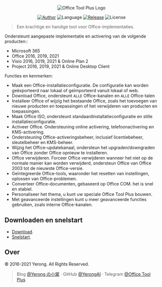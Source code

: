 #

<p align="center">
<img alt="Office Tool Plus Logo" src="https://otp.landian.vip/static/images/logo.png"/>
</p>

<p align="center">
<a href="https://www.coolhub.top/" target="_blank"><img alt="Author" src="https://img.shields.io/badge/Author-Yerong-blue?style=flat-square"/></a>
<img alt="Language" src="https://img.shields.io/badge/Language-C%23-green?style=flat-square"/>
<a href="https://otp.landian.vip/" target="_blank"><img alt="Release" src="https://img.shields.io/github/v/release/YerongAI/Office-Tool?style=flat-square"/></a>
<img alt="License" src="https://img.shields.io/github/license/YerongAI/Office-Tool?style=flat-square"/>
</p>

> Een krachtige en handige tool voor Office-implementaties.

Ondersteunt aangepaste implementatie en activering van de volgende producten::

- Microsoft 365
- Office 2016, 2019, 2021
- Visio 2016, 2019, 2021 & Online Plan 2
- Project 2016, 2019, 2021 & Online Desktop Client

Functies en kenmerken:

- Maak een Office-installatieconfiguratie. De configuratie kan worden geëxporteerd naar lokaal of geïmporteerd vanuit lokaal of web.
- Download Office, ondersteunt `ALLE` Office-kanalen en `ALLE` Office-talen
- Installeer Office of wijzig het bestaande Office, zoals het toevoegen van nieuwe producten en toepassingen of het verwijderen van producten en toepassingen.
- Maak Office ISO, ondersteunt standaardinstallatieconfiguratie en stille installatieconfiguratie.
- Activeer Office. Ondersteuning online activering, telefoonactivering en KMS-activering.
- Ondersteuning Office-activeringsbeheer, inclusief licentiebeheer, sleutelbeheer en KMS-beheer.
- Wijzig het Office-updatekanaal, ondersteun het upgraden/downgraden van Office zonder Office opnieuw te installeren.
- Office verwijderen. Forceer Office verwijderen wanneer het niet op de normale manier kan worden verwijderd, ondersteun Office van Office 2003 tot de nieuwste Office-versie.
- Geïntegreerde Office-tools, waaronder het resetten van instellingen, oplossen van Office-problemen.
- Converteer Office-documenten, gebaseerd op Office COM. het is snel en stabiel.
- Personaliseer het thema, u kunt uw speciale Office Tool Plus bouwen.
- Met geavanceerde instellingen kunt u meer geavanceerde functies gebruiken, zoals interne Office-kanalen.

## Downloaden en snelstart

- [Download](https://help.coolhub.top/start/download.html).
- [Snelstart](https://help.coolhub.top/).

## Over

© 2016-2021 Yerong. All Rights Reserved.

> Blog [@Yerong の小窝](https://www.coolhub.top/) · GitHub [@YerongAI](https://github.com/YerongAI) · Telegram [@Office Tool Plus](https://t.me/otp_channel)
